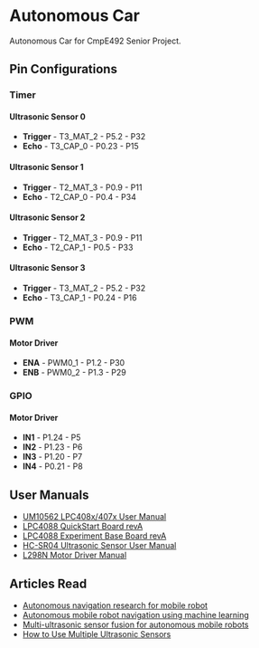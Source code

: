 # Autonomous Car

Autonomous Car for CmpE492 Senior Project.

## Pin Configurations

### Timer

#### Ultrasonic Sensor 0

- **Trigger** - T3_MAT_2 - P5.2 - P32
- **Echo** - T3_CAP_0 - P0.23 - P15

#### Ultrasonic Sensor 1

- **Trigger** - T2_MAT_3 - P0.9 - P11
- **Echo** - T2_CAP_0 - P0.4 - P34

#### Ultrasonic Sensor 2

- **Trigger** - T2_MAT_3 - P0.9 - P11
- **Echo** - T2_CAP_1 - P0.5 - P33

#### Ultrasonic Sensor 3

- **Trigger** - T3_MAT_2 - P5.2 - P32
- **Echo** - T3_CAP_1 - P0.24 - P16

### PWM

#### Motor Driver

- **ENA** - PWM0_1 - P1.2 - P30
- **ENB** - PWM0_2 - P1.3 - P29

### GPIO

#### Motor Driver

- **IN1** - P1.24 - P5
- **IN2** - P1.23 - P6
- **IN3** - P1.20 - P7
- **IN4** - P0.21 - P8

## User Manuals

- [UM10562 LPC408x/407x User Manual](https://www.nxp.com/docs/en/user-guide/UM10562.pdf)
- [LPC4088 QuickStart Board revA](https://os.mbed.com/media/uploads/flirflashlight/lpc4088_quickstart_board_rev_a.pdf)
- [LPC4088 Experiment Base Board revA](https://www.embeddedartists.com/wp-content/uploads/2018/06/LPC4088_Experiment_Base_Board_revA.pdf)
- [HC-SR04 Ultrasonic Sensor User Manual](https://cdn.sparkfun.com/datasheets/Sensors/Proximity/HCSR04.pdf)
- [L298N Motor Driver Manual](http://www.handsontec.com/dataspecs/L298N%20Motor%20Driver.pdf)

## Articles Read

- [Autonomous navigation research for mobile robot](https://ieeexplore.ieee.org/document/6357893)
- [Autonomous mobile robot navigation using machine learning](https://ieeexplore.ieee.org/document/6419894)
- [Multi-ultrasonic sensor fusion for autonomous mobile robots](http://www8.cs.umu.se/research/ifor/dl/Sensors/Multi-ultrasonic%20sensor%20fusion%20for%20autonomous%20mobile%20robots.pdf)
- [How to Use Multiple Ultrasonic Sensors](https://www.maxbotix.com/tutorials1/031-using-multiple-ultrasonic-sensors.htm)
